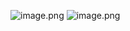 ![image.png](https://upload-images.jianshu.io/upload_images/143845-f7dc5223471bbb6a.png?imageMogr2/auto-orient/strip%7CimageView2/2/w/1240)
![image.png](https://upload-images.jianshu.io/upload_images/143845-cfc9a26b846ba8f1.png?imageMogr2/auto-orient/strip%7CimageView2/2/w/1240)
